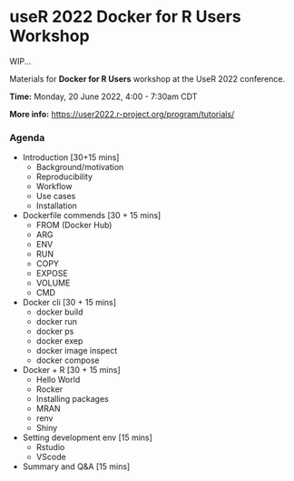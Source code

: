 # useR 2022 Docker for R Users Workshop

WIP...

Materials for **Docker for R Users** workshop at the UseR 2022 conference. 

**Time:** Monday, 20 June 2022, 4:00 - 7:30am CDT

**More info:** https://user2022.r-project.org/program/tutorials/

### Agenda
* Introduction [30+15 mins]
    * Background/motivation
    * Reproducibility 
    * Workflow
    * Use cases
    * Installation
* Dockerfile commends [30 + 15 mins]
   * FROM (Docker Hub)
   * ARG
   * ENV
   * RUN
   * COPY
   * EXPOSE
   * VOLUME
   * CMD
* Docker cli [30 + 15 mins]
   * docker build
   * docker run
   * docker ps
   * docker exep
   * docker image inspect
   * docker compose
* Docker + R [30 + 15 mins]
   * Hello World
   * Rocker
   * Installing packages
   * MRAN
   * renv
   * Shiny
* Setting development env [15 mins]
   * Rstudio
   * VScode
* Summary and Q&A [15 mins]



